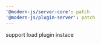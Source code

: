 ```yaml
---
'@modern-js/server-core': patch
'@modern-js/plugin-server': patch
---
```


support load plugin instace
